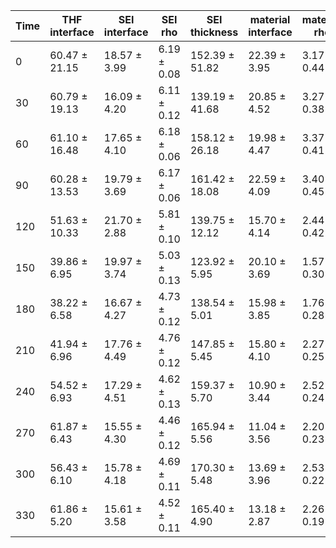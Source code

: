 | Time | THF interface|SEI interface|SEI rho|SEI thickness|material interface|material rho|material thickness|Ti rho|siox rho| chi2 |
| ---|---|---|---|---|---|---|---|---|---|---|
| 0 | 60.47 ± 21.15 | 18.57 ± 3.99 | 6.19 ± 0.08 | 152.39 ± 51.82 | 22.39 ± 3.95 | 3.17 ± 0.44 | 31.40 ± 4.73 | -2.93 ± 0.06 | 1.75 ± 0.13 | 0.470389 |
| 30 | 60.79 ± 19.13 | 16.09 ± 4.20 | 6.11 ± 0.12 | 139.19 ± 41.68 | 20.85 ± 4.52 | 3.27 ± 0.38 | 30.52 ± 4.30 | -2.93 ± 0.05 | 1.70 ± 0.12 | 0.597213 |
| 60 | 61.10 ± 16.48 | 17.65 ± 4.10 | 6.18 ± 0.06 | 158.12 ± 26.18 | 19.98 ± 4.47 | 3.37 ± 0.41 | 30.81 ± 4.63 | -2.86 ± 0.08 | 1.93 ± 0.16 | 0.611232 |
| 90 | 60.28 ± 13.53 | 19.79 ± 3.69 | 6.17 ± 0.06 | 161.42 ± 18.08 | 22.59 ± 4.09 | 3.40 ± 0.45 | 33.18 ± 5.67 | -2.93 ± 0.05 | 1.82 ± 0.13 | 0.576831 |
| 120 | 51.63 ± 10.33 | 21.70 ± 2.88 | 5.81 ± 0.10 | 139.75 ± 12.12 | 15.70 ± 4.14 | 2.44 ± 0.42 | 37.36 ± 5.92 | -2.96 ± 0.03 | 1.58 ± 0.06 | 0.559289 |
| 150 | 39.86 ± 6.95 | 19.97 ± 3.74 | 5.03 ± 0.13 | 123.92 ± 5.95 | 20.10 ± 3.69 | 1.57 ± 0.30 | 43.89 ± 4.91 | -2.88 ± 0.08 | 1.82 ± 0.17 | 0.490962 |
| 180 | 38.22 ± 6.58 | 16.67 ± 4.27 | 4.73 ± 0.12 | 138.54 ± 5.01 | 15.98 ± 3.85 | 1.76 ± 0.28 | 42.13 ± 4.61 | -2.78 ± 0.11 | 2.02 ± 0.20 | 0.54168 |
| 210 | 41.94 ± 6.96 | 17.76 ± 4.49 | 4.76 ± 0.12 | 147.85 ± 5.45 | 15.80 ± 4.10 | 2.27 ± 0.25 | 48.99 ± 5.34 | -2.81 ± 0.10 | 2.18 ± 0.20 | 0.425029 |
| 240 | 54.52 ± 6.93 | 17.29 ± 4.51 | 4.62 ± 0.13 | 159.37 ± 5.70 | 10.90 ± 3.44 | 2.52 ± 0.24 | 48.71 ± 5.53 | -2.80 ± 0.10 | 2.46 ± 0.19 | 0.472223 |
| 270 | 61.87 ± 6.43 | 15.55 ± 4.30 | 4.46 ± 0.12 | 165.94 ± 5.56 | 11.04 ± 3.56 | 2.20 ± 0.23 | 46.44 ± 4.72 | -2.52 ± 0.11 | 2.20 ± 0.19 | 0.419108 |
| 300 | 56.43 ± 6.10 | 15.78 ± 4.18 | 4.69 ± 0.11 | 170.30 ± 5.48 | 13.69 ± 3.96 | 2.53 ± 0.22 | 50.28 ± 4.70 | -2.43 ± 0.11 | 2.07 ± 0.18 | 0.329029 |
| 330 | 61.86 ± 5.20 | 15.61 ± 3.58 | 4.52 ± 0.11 | 165.40 ± 4.90 | 13.18 ± 2.87 | 2.26 ± 0.19 | 47.14 ± 3.57 | -2.24 ± 0.11 | 2.14 ± 0.20 | 0.505212 |
